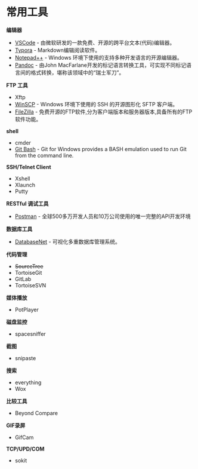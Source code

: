# 常用工具

**编辑器**
- [VSCode](https://code.visualstudio.com/) - 由微软研发的一款免费、开源的跨平台文本(代码)编辑器。
- [Typora](https://typora.io/) - Markdown编辑阅读软件。
- [Notepad++](https://notepad-plus-plus.org/) - Windows 环境下使用的支持多种开发语言的开源编辑器。
- [Pandoc](http://www.pandoc.org/) - 由John MacFarlane开发的标记语言转换工具，可实现不同标记语言间的格式转换，堪称该领域中的“瑞士军刀”。

**FTP 工具**
- Xftp
- [WinSCP](https://winscp.net/eng/index.php) - Windows 环境下使用的 SSH 的开源图形化 SFTP 客户端。
- [FileZilla](https://filezilla-project.org/) - 免费开源的FTP软件,分为客户端版本和服务器版本,具备所有的FTP软件功能。

**shell**
- cmder
- [Git Bash](https://git-scm.com/) - Git for Windows provides a BASH emulation used to run Git from the command line.

**SSH/Telnet Client**
- Xshell
- Xlaunch
- Putty

**RESTful 调试工具** 
- [Postman](https://www.getpostman.com/) - 全球500多万开发人员和10万公司使用的唯一完整的API开发环境

**数据库工具**
- [DatabaseNet](https://fishcodelib.com/database.htm) - 可视化多重数据库管理系统。

**代码管理**
- ~~SourceTree~~
- TortoiseGit
- GitLab
- TortoiseSVN

**媒体播放**
- PotPlayer

**磁盘监控**
- spacesniffer

**截图**
- snipaste

**搜索**
- everything
- Wox

**比较工具**
- Beyond Compare

**GIF录屏**
- GifCam

**TCP/UPD/COM**
- sokit


